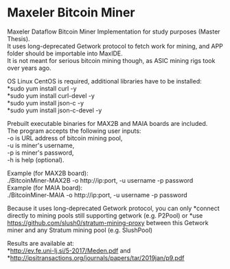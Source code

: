 # Maxeler Bitcoin Miner
Maxeler Dataflow Bitcoin Miner Implementation for study purposes (Master Thesis). <br />
It uses long-deprecated Getwork protocol to fetch work for mining, and APP folder should be importable into MaxIDE. <br />
It is not meant for serious bitcoin mining though, as ASIC mining rigs took over years ago. <br />

OS Linux CentOS is required, additional libraries have to be installed: <br />
*sudo yum install curl -y <br />
*sudo yum install curl-devel -y <br />
*sudo yum install json-c -y <br />
*sudo yum install json-c-devel -y <br />

Prebuilt executable binaries for MAX2B and MAIA boards are included. <br />
The program accepts the following user inputs: <br />
  -o is URL address of bitcoin mining pool, <br />
  -u is miner's username, <br />
  -p is miner's password, <br />
  -h is help (optional). <br />

Example (for MAX2B board): <br />
  ./BitcoinMiner-MAX2B -o http://ip:port, -u username -p password  <br />
Example (for MAIA board): <br />
  ./BitcoinMiner-MAIA -o http://ip:port, -u username -p password <br />

Because it uses long-deprecated Getwork protocol, you can only 
*connect directly to mining pools still supporting getwork (e.g. P2Pool) or
*use https://github.com/slush0/stratum-mining-proxy between this Getwork miner and any Stratum mining pool (e.g. SlushPool)

Results are available at: <br />
*http://ev.fe.uni-lj.si/5-2017/Meden.pdf and <br />
*http://ipsitransactions.org/journals/papers/tar/2019jan/p9.pdf
